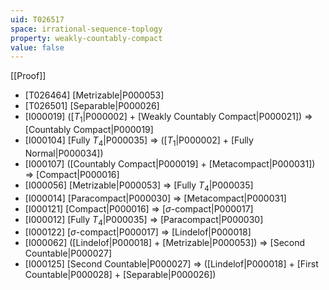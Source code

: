 ```yaml
---
uid: T026517
space: irrational-sequence-toplogy
property: weakly-countably-compact
value: false
---
```

[[Proof]]

* [T026464] [Metrizable|P000053]
* [T026501] [Separable|P000026]
* [I000019] ([$T_1$|P000002] + [Weakly Countably Compact|P000021]) => [Countably Compact|P000019]
* [I000104] [Fully $T_4$|P000035] => ([$T_1$|P000002] + [Fully Normal|P000034])
* [I000107] ([Countably Compact|P000019] + [Metacompact|P000031]) => [Compact|P000016]
* [I000056] [Metrizable|P000053] => [Fully $T_4$|P000035]
* [I000014] [Paracompact|P000030] => [Metacompact|P000031]
* [I000121] [Compact|P000016] => [$\sigma$-compact|P000017]
* [I000012] [Fully $T_4$|P000035] => [Paracompact|P000030]
* [I000122] [$\sigma$-compact|P000017] => [Lindelof|P000018]
* [I000062] ([Lindelof|P000018] + [Metrizable|P000053]) => [Second Countable|P000027]
* [I000125] [Second Countable|P000027] => ([Lindelof|P000018] + [First Countable|P000028] + [Separable|P000026])

